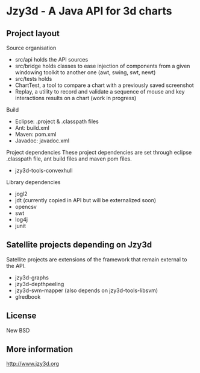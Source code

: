 Jzy3d - A Java API for 3d charts
================================

Project layout
--------------
Source organisation
- src/api holds the API sources
- src/bridge holds classes to ease injection of components from a given windowing toolkit to another one (awt, swing, swt, newt) 
- src/tests holds
 - ChartTest, a tool to compare a chart with a previously saved screenshot
 - Replay, a utility to record and validate a sequence of mouse and key interactions results on a chart (work in progress)

Build
- Eclipse: .project & .classpath files
- Ant: build.xml
- Maven: pom.xml
- Javadoc: javadoc.xml

Project dependencies
These project dependencies are set through eclipse .classpath file, ant build files and maven pom files.
- jzy3d-tools-convexhull

Library dependencies
- jogl2
- jdt (currently copied in API but will be externalized soon)
- opencsv
- swt
- log4j
- junit

Satellite projects depending on Jzy3d
--------------
Satellite projects are extensions of the framework that remain external to the API.

- jzy3d-graphs
- jzy3d-depthpeeling
- jzy3d-svm-mapper (also depends on jzy3d-tools-libsvm)
- glredbook

License
--------------
New BSD

More information
--------------
http://www.jzy3d.org

